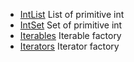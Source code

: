 * [IntList](/src/sam/collection/IntList.java)  List of primitive int
* [IntSet](/src/sam/collection/IntSet.java)  Set of primitive int
* [Iterables](/src/sam/collection/Iterables.java) Iterable factory  
* [Iterators](/src/sam/collection/Iterators.java)  Iterator factory  
